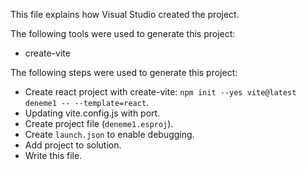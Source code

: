 This file explains how Visual Studio created the project.

The following tools were used to generate this project:
- create-vite

The following steps were used to generate this project:
- Create react project with create-vite: `npm init --yes vite@latest deneme1 -- --template=react`.
- Updating vite.config.js with port.
- Create project file (`deneme1.esproj`).
- Create `launch.json` to enable debugging.
- Add project to solution.
- Write this file.
